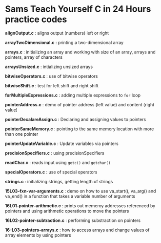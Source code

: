 # Sams Teach Yourself C in 24 Hours practice codes

**alignOutput.c** : aligns output (numbers) left or right 

**arrayTwoDimensional.c** : printing a two-dimensional array

**arrays.c** : initializing an array and working with size of an array, arrays and pointers, array of characters

**arraysUnsized.c** : intializing unsized arrays

**bitwiseOperators.c** : use of bitwise operators

**bitwiseShift.c** : test for left shift and right shift

**forMultipleExpressions.c** : adding multiple expressions to `for` loop

**pointerAddress.c** : demo of pointer address (left value) and content (right value)

**pointerDecalareAssign.c** : Declaring and assigning values to pointers

**pointerSameMemory.c** : pointing to the same memory location with more than one pointer

**pointerUpdateVariable.c** : Update variables via pointers

**precisionSpecifiers.c** : using precisionSpecifiers

**readChar.c** : reads input using `getc()` and `getchar()`

**specialOperators.c** : use of special operators

**strings.c** : initializing strings, getting length of strings

**15L03-fxn-var-arguments.c** : demo on how to use va_start(), va_arg() and va_end() in a function that takes a variable number of arguments

**16L01-pointer-arithmetic.c** : prints out memeroy addresses referenced by pointers and using arithmetic operations to move the pointers

**16L02-pointer-subtraction.c** : performing substraction on pointers

**16-L03-pointers-arrays.c** : how to access arrays and change values of array elements by using pointers
